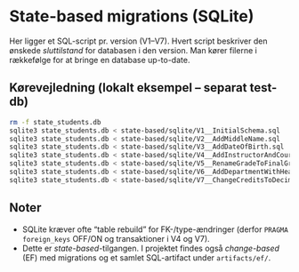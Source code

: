 # State-based migrations (SQLite)

Her ligger et SQL-script pr. version (V1–V7). Hvert script beskriver den ønskede *sluttilstand* for databasen i den version. Man kører filerne i rækkefølge for at bringe en database up-to-date.

## Kørevejledning (lokalt eksempel – separat test-db)
```bash
rm -f state_students.db
sqlite3 state_students.db < state-based/sqlite/V1__InitialSchema.sql
sqlite3 state_students.db < state-based/sqlite/V2__AddMiddleName.sql
sqlite3 state_students.db < state-based/sqlite/V3__AddDateOfBirth.sql
sqlite3 state_students.db < state-based/sqlite/V4__AddInstructorAndCourseFk.sql
sqlite3 state_students.db < state-based/sqlite/V5__RenameGradeToFinalGrade.sql
sqlite3 state_students.db < state-based/sqlite/V6__AddDepartmentWithHead.sql
sqlite3 state_students.db < state-based/sqlite/V7__ChangeCreditsToDecimal.sql


```
## Noter
- SQLite kræver ofte “table rebuild” for FK-/type-ændringer (derfor `PRAGMA foreign_keys` OFF/ON og transaktioner i V4 og V7).
- Dette er *state-based*-tilgangen. I projektet findes også *change-based* (EF) med migrations og et samlet SQL-artifact under `artifacts/ef/`.
